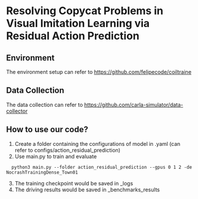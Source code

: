 # Resolving Copycat Problems in Visual Imitation Learning via Residual Action Prediction

## Environment

The environment setup can refer to https://github.com/felipecode/coiltraine

## Data Collection

The data collection can refer to https://github.com/carla-simulator/data-collector

## How to use our code?

1. Create a folder containing the configurations of model in .yaml (can refer to configs/action_residual_prediction)
2. Use main.py to train and evaluate
```
  python3 main.py --folder action_residual_prediction --gpus 0 1 2 -de NocrashTrainingDense_Town01
```
3. The training checkpoint would be saved in _logs
4. The driving results would be saved in _benchmarks_results
